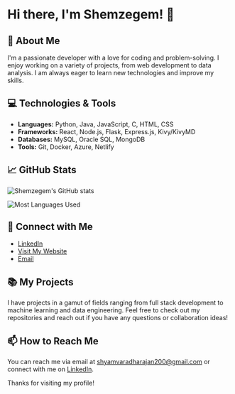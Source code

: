 # Hi there, I'm Shemzegem! 👋

## 🚀 About Me

I'm a passionate developer with a love for coding and problem-solving. I enjoy working on a variety of projects, from web development to data analysis. I am always eager to learn new technologies and improve my skills.

## 💻 Technologies & Tools

- **Languages:** Python, Java, JavaScript, C, HTML, CSS
- **Frameworks:** React, Node.js, Flask, Express.js, Kivy/KivyMD
- **Databases:** MySQL, Oracle SQL, MongoDB
- **Tools:** Git, Docker, Azure, Netlify

## 📈 GitHub Stats

![Shemzegem's GitHub stats](https://github-readme-stats.vercel.app/api?username=shemzegem200&show_icons=true&theme=radical)

![Most Languages Used](https://github-readme-stats.vercel.app/api/top-langs/?username=shemzegem200&hide_progress=true&theme=radical)

## 🔗 Connect with Me

- [LinkedIn](https://www.linkedin.com/in/shyam-varadharajan/)
- [Visit My Website](https://shyam-sv.netlify.app/)
- [Email](mailto:shyamvaradharajan200@gmail.com)

## 📚 My Projects
I have projects in a gamut of fields ranging from full stack development to machine learning and data engineering.
Feel free to check out my repositories and reach out if you have any questions or collaboration ideas!

## 📫 How to Reach Me

You can reach me via email at shyamvaradharajan200@gmail.com or connect with me on [LinkedIn](https://www.linkedin.com/in/shyam-varadharajan/).

Thanks for visiting my profile!
